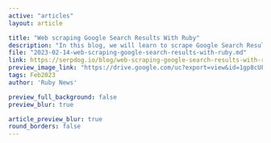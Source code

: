```yaml
---
active: "articles"
layout: article

title: "Web scraping Google Search Results With Ruby"
description: "In this blog, we will learn to scrape Google Search Results using Ruby and its libraries."
file: "2023-02-14-web-scraping-google-search-results-with-ruby.md"
link: https://serpdog.io/blog/web-scraping-google-search-results-with-ruby 
preview_image_link: "https://drive.google.com/uc?export=view&id=1gp8cUFTvTsHyPsziVX2c_Jenpy_vVevu"
tags: Feb2023
author: 'Ruby News'

preview_full_background: false
preview_blur: true

article_preview_blur: true
round_borders: false
---
```

